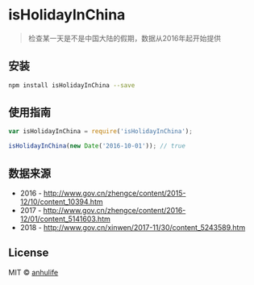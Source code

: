 # isHolidayInChina

> 检查某一天是不是中国大陆的假期，数据从2016年起开始提供

## 安装

```sh
npm install isHolidayInChina --save
```

## 使用指南

```js
var isHolidayInChina = require('isHolidayInChina');

isHolidayInChina(new Date('2016-10-01')); // true
```

## 数据来源

- 2016 - http://www.gov.cn/zhengce/content/2015-12/10/content_10394.htm
- 2017 - http://www.gov.cn/zhengce/content/2016-12/01/content_5141603.htm
- 2018 - http://www.gov.cn/xinwen/2017-11/30/content_5243589.htm

## License

MIT © [anhulife](https://github.com/anhulife)
